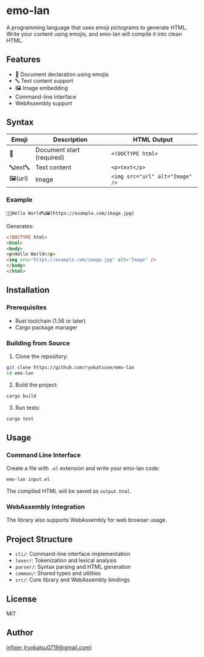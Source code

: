 # emo-lan

A programming language that uses emoji pictograms to generate HTML. Write your content using emojis, and emo-lan will compile it into clean HTML.

## Features

- 📄 Document declaration using emojis
- 🔤 Text content support
- 🖼️ Image embedding
- Command-line interface
- WebAssembly support

## Syntax

| Emoji | Description | HTML Output |
|-------|-------------|-------------|
| 📄 | Document start (required) | `<!DOCTYPE html>` |
| 🔤text🔤 | Text content | `<p>text</p>` |
| 🖼️(url) | Image | `<img src="url" alt="Image" />` |

### Example

```
📄🔤Hello World🔤🖼️(https://example.com/image.jpg)
```

Generates:

```html
<!DOCTYPE html>
<html>
<body>
<p>Hello World</p>
<img src="https://example.com/image.jpg" alt="Image" />
</body>
</html>
```

## Installation

### Prerequisites

- Rust toolchain (1.56 or later)
- Cargo package manager

### Building from Source

1. Clone the repository:
```bash
git clone https://github.com/ryokatsuse/emo-lan
cd emo-lan
```

2. Build the project:
```bash
cargo build
```

3. Run tests:
```bash
cargo test
```

## Usage

### Command Line Interface

Create a file with `.el` extension and write your emo-lan code:

```bash
emo-lan input.el
```

The compiled HTML will be saved as `output.html`.

### WebAssembly Integration

The library also supports WebAssembly for web browser usage.

## Project Structure

- `cli/`: Command-line interface implementation
- `lexer/`: Tokenization and lexical analysis
- `parser/`: Syntax parsing and HTML generation
- `common/`: Shared types and utilities
- `src/`: Core library and WebAssembly bindings

## License

MIT

## Author

[infixer (ryokatsu0719@gmail.com)](https://github.com/ryokatsuse)


